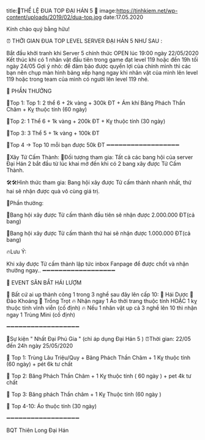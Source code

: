 title:🔔THỂ LỆ ĐUA TOP ĐẠI HÁN 5 🔔
image:https://tinhkiem.net/wp-content/uploads/2019/02/dua-top.jpg
date:17.05.2020

Kính chào quý bằng hữu!

⏰ THỜI GIAN ĐUA TOP LEVEL SERVER ĐẠI HÁN 5 NHƯ SAU :

Bắt đầu khởi tranh khi Server 5 chính thức OPEN lúc 19:00 ngày 22/05/2020
Kết thúc khi có 1 nhân vật đầu tiên trong game đạt level 119 hoặc đến 19h tối ngày 24/05
Gợi ý nhỏ: để đảm bảo được quyền lợi của chính mình thì các bạn nên chụp màn hình bảng xếp hạng ngay khi nhân vật của mình lên level 119 hoặc trong team của mình có người lên level 119 nhé.

🔔 PHẦN THƯỞNG

💎Top 1: Top 1: 2 thể 6 + 2k vàng + 300k ĐT + Ám khí Băng Phách Thần Châm + Kỵ thuộc tính (60 ngày)

💎Top 2: 1 Thể 6 + 1k vàng + 200k ĐT + Kỵ thuộc tính (30 ngày)

💎Top 3: 3 Thể 5 + 1k vàng + 100k ĐT

💎Top 4 -> Top 10 mỗi bạn được 50k ĐT
➖➖➖➖➖➖➖➖➖➖➖➖➖➖➖➖➖➖

🎁Xây Tử Cấm Thành: 📌Đối tượng tham gia: Tất cả các bang hội của server Đại Hán 2 bắt đầu từ lúc khai mở đến khi có 2 bang xây được Tử Cấm Thành.

🛠🛠Hình thức tham gia: Bang hội xây được Tử cấm thành nhanh nhất, thứ hai sẽ nhận được quà vô cùng giá trị.

🔮Phần thưởng:

🎁Bang hội xây được Tử cấm thành đầu tiên sẽ nhận được 2.000.000 ĐT(cả bang)

🎁Bang hội xây được Tử cấm thành thứ hai sẽ nhận được 1.000.000 ĐT(cả bang)

🔥Lưu Ý:

Khi xây được Tử cấm thành lập tức inbox Fanpage để được chốt và nhận thưởng ngay..
➖➖➖➖➖➖➖➖➖➖➖➖➖➖➖➖➖➖

🎁 EVENT SĂN BẮT HÁI LƯỢM

📌 Bất cứ ai up thành công 1 trong 3 nghề sau đây lên cấp 10:
💎 Hái Dược
💎 Đào Khoáng
💎 Trồng Trọt
🔥 Nhận ngay 1 Áo thời trang thuộc tính HOẶC 1 kỵ thuộc tính vĩnh viễn (cố định)
🔥 Nếu 1 nhân vật up cả 3 nghề lên 10 thì nhận ngay 1 Trùng Mini (cố định)

➖➖➖➖➖➖➖➖➖➖➖➖➖➖➖➖➖➖

🎁Sự kiện " Nhất Đại Phú Gia " (chỉ áp dụng Đại Hán 5 ) 
⏰Thời gian: 22/05 đến 24h ngày 25/05/2020

💎 Top 1: Trùng Lâu Triệu/Quy + Băng Phách Thần Châm + 1 Kỵ thuộc tính (60 ngày) + pét 6k tư chất

💎 Top 2: Băng Phách Thần Châm + 1 Kỵ thuộc tính ( 60 ngày ) + pet 4k tư chất

💎 Top 3: Băng phách Thần châm + 1 Kỵ Thuộc tính (60 ngày )

💎 Top 4-10: Áo thuộc tính (30 ngày)

➖➖➖➖➖➖➖➖➖➖➖➖➖➖➖➖➖➖

BQT Thiên Long Đại Hán 
